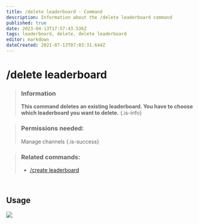 ```yaml
---
title: /delete leaderboard - Command
description: Information about the /delete leaderboard command
published: true
date: 2023-04-13T17:57:43.536Z
tags: leaderboard, delete, delete leaderboard
editor: markdown
dateCreated: 2021-07-13T07:03:31.644Z
---
```


# /delete leaderboard

>### Information
>**This command deletes an existing leaderboard. You have to choose which leaderboard you want to delete.**
>{.is-info}

>### Permissions needed: 
>Manage channels
>{.is-success}

>### Related commands:
>-   [/create leaderboard](/en/commands/create/leaderboard/)

<br>

## Usage

![](/new_delete_leaderboard.gif)